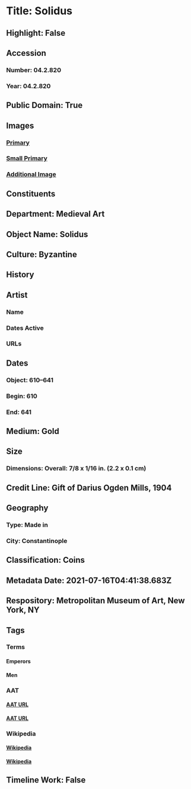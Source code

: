 # Title: Solidus
## Highlight: False
## Accession
### Number: 04.2.820
### Year: 04.2.820
## Public Domain: True
## Images
### [Primary](https://images.metmuseum.org/CRDImages/md/original/sf04-2-820s1.jpg)
### [Small Primary](https://images.metmuseum.org/CRDImages/md/web-large/sf04-2-820s1.jpg)
### [Additional Image](https://images.metmuseum.org/CRDImages/md/original/sf04-2-820s2.jpg)
## Constituents
## Department: Medieval Art
## Object Name: Solidus
## Culture: Byzantine
## History
## Artist
### Name
### Dates Active
### URLs
## Dates
### Object: 610–641
### Begin: 610
### End: 641
## Medium: Gold
## Size
### Dimensions: Overall: 7/8 x 1/16 in. (2.2 x 0.1 cm)
## Credit Line: Gift of Darius Ogden Mills, 1904
## Geography
### Type: Made in
### City: Constantinople
## Classification: Coins
## Metadata Date: 2021-07-16T04:41:38.683Z
## Respository: Metropolitan Museum of Art, New York, NY
## Tags
### Terms
#### Emperors
#### Men
### AAT
#### [AAT URL](http://vocab.getty.edu/page/aat/300025480)
#### [AAT URL](http://vocab.getty.edu/page/aat/300025928)
### Wikipedia
#### [Wikipedia]()
#### [Wikipedia]()
## Timeline Work: False